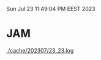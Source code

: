 Sun Jul 23 11:49:04 PM EEST 2023
# JAM
<a href='./cache/202307/23_23.log'>./cache/202307/23_23.log</a>
